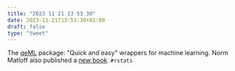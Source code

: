 ```yaml
---
title: "2023 11 21 13 53 30"
date: 2023-11-21T13:53:30+01:00
draft: false
type: "tweet"
---
```

The [qeML](https://github.com/matloff/qeML) package: "Quick and easy" wrappers for machine learning. Norm Matloff also published a [new book](https://github.com/matloff/ArtOfML). `#rstats`
